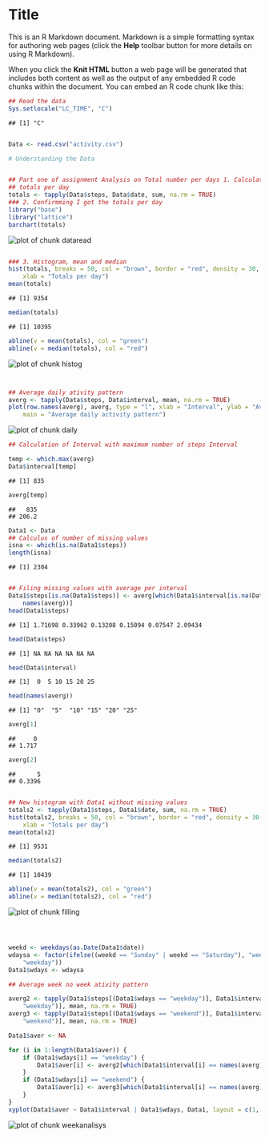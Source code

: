 Title
========================================================

This is an R Markdown document. Markdown is a simple formatting syntax for authoring web pages (click the **Help** toolbar button for more details on using R Markdown).

When you click the **Knit HTML** button a web page will be generated that includes both content as well as the output of any embedded R code chunks within the document. You can embed an R code chunk like this:



```r
## Read the data
Sys.setlocale("LC_TIME", "C")
```

```
## [1] "C"
```

```r

Data <- read.csv("activity.csv")

# Understanding the Data


## Part one of assignment Analysis on Total number per days 1. Calculate
## totals per day
totals <- tapply(Data$steps, Data$date, sum, na.rm = TRUE)
### 2. Confirmming I got the totals per day
library("base")
library("lattice")
barchart(totals)
```

![plot of chunk dataread](figure/dataread.png) 


```r

### 3. Histogram, mean and median
hist(totals, breaks = 50, col = "brown", border = "red", density = 30, main = "Histogram of Total per day", 
    xlab = "Totals per day")
mean(totals)
```

```
## [1] 9354
```

```r
median(totals)
```

```
## [1] 10395
```

```r
abline(v = mean(totals), col = "green")
abline(v = median(totals), col = "red")
```

![plot of chunk histog](figure/histog.png) 


```r


## Average daily ativity pattern
averg <- tapply(Data$steps, Data$interval, mean, na.rm = TRUE)
plot(row.names(averg), averg, type = "l", xlab = "Interval", ylab = "Average across all Days", 
    main = "Average daily activity pattern")
```

![plot of chunk daily](figure/daily.png) 

```r
## Calculation of Interval with maximum number of steps Interval
```


```r
temp <- which.max(averg)
Data$interval[temp]
```

```
## [1] 835
```

```r
averg[temp]
```

```
##   835 
## 206.2
```


```r
Data1 <- Data
## Calculus of number of missing values
isna <- which(is.na(Data1$steps))
length(isna)
```

```
## [1] 2304
```


```r

## Filing missing values with average per interval
Data1$steps[is.na(Data1$steps)] <- averg[which(Data1$interval[is.na(Data1$steps)] == 
    names(averg))]
head(Data1$steps)
```

```
## [1] 1.71698 0.33962 0.13208 0.15094 0.07547 2.09434
```

```r
head(Data$steps)
```

```
## [1] NA NA NA NA NA NA
```

```r
head(Data$interval)
```

```
## [1]  0  5 10 15 20 25
```

```r
head(names(averg))
```

```
## [1] "0"  "5"  "10" "15" "20" "25"
```

```r
averg[1]
```

```
##     0 
## 1.717
```

```r
averg[2]
```

```
##      5 
## 0.3396
```

```r

## New histogram with Data1 without missing values
totals2 <- tapply(Data1$steps, Data1$date, sum, na.rm = TRUE)
hist(totals2, breaks = 50, col = "brown", border = "red", density = 30, main = "Histogram of Total per day", 
    xlab = "Totals per day")
mean(totals2)
```

```
## [1] 9531
```

```r
median(totals2)
```

```
## [1] 10439
```

```r
abline(v = mean(totals2), col = "green")
abline(v = median(totals2), col = "red")
```

![plot of chunk filling](figure/filling.png) 

```r

```


```r


weekd <- weekdays(as.Date(Data1$date))
wdaysa <- factor(ifelse((weekd == "Sunday" | weekd == "Saturday"), "weekend", 
    "weekday"))
Data1$wdays <- wdaysa

## Average week no week ativity pattern

averg2 <- tapply(Data1$steps[(Data1$wdays == "weekday")], Data1$interval[(Data1$wdays == 
    "weekday")], mean, na.rm = TRUE)
averg3 <- tapply(Data1$steps[(Data1$wdays == "weekend")], Data1$interval[(Data1$wdays == 
    "weekend")], mean, na.rm = TRUE)

Data1$aver <- NA

for (i in 1:length(Data1$aver)) {
    if (Data1$wdays[i] == "weekday") {
        Data1$aver[i] <- averg2[which(Data1$interval[i] == names(averg))]
    }
    if (Data1$wdays[i] == "weekend") {
        Data1$aver[i] <- averg3[which(Data1$interval[i] == names(averg))]
    }
}
xyplot(Data1$aver ~ Data1$interval | Data1$wdays, Data1, layout = c(1, 2), type = "l")
```

![plot of chunk weekanalisys](figure/weekanalisys.png) 

```r

```

